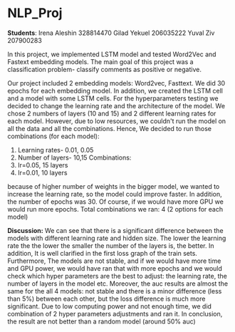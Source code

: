 # NLP_Proj
**Students**: Irena Aleshin 328814470 Gilad Yekuel 206035222 Yuval Ziv 207900283

In this project, we implemented LSTM model and tested Word2Vec and Fastext embedding models.
The main goal of this project was a classification problem- classify comments as positive or negative.

Our project included 2 embedding models: Word2vec, Fasttext.
We did 30 epochs for each embedding model. 
In addition, we created the LSTM cell and a model with some LSTM cells. 
For the hyperparameters testing we decided to change the learning rate and the architecture
of the model. We chose 2 numbers of layers (10 and 15) and  2 different learning rates for each
model. However, due to low resources, we couldn't run the model on all the data and all the combinations. 
Hence, We decided to run those combinations (for each model):
1. Learning rates- 0.01, 0.05
2. Number of layers- 10,15
Combinations:
1. lr=0.05, 15 layers
2. lr=0.01, 10 layers

because of higher number of weights in the bigger model, we wanted to increase the learning rate, 
so the model could improve faster. In addition, the number of epochs was 30. 
Of course, if we would have more GPU we would run more epochs. 
Total combinations we ran: 4 (2 options for each model)

**Discussion:**
We can see that there is a significant difference between the models with different learning rate and hidden size.
The lower the learning rate the the lower the smaller the number of the layers is, the better.
In addition, It is well clarified in the first loss graph of the train sets.
Furthermore, The models are not stable, and if we would have more time and GPU power, we would have ran that with more epochs and we would check which hyper parameters are the best to adjust: 
the learning rate, the number of layers in the model etc.
Moreover, the auc results are almost the same for the all 4 models:
not stable and there is a minor difference (less than 5%) between each other, but the loss difference is much more significant. 
Due to low computing power and not enough time, we did combination of 2 hyper parameters adjustments and ran it. 
In conclusion, the result are not better than a random model (around 50% auc)
